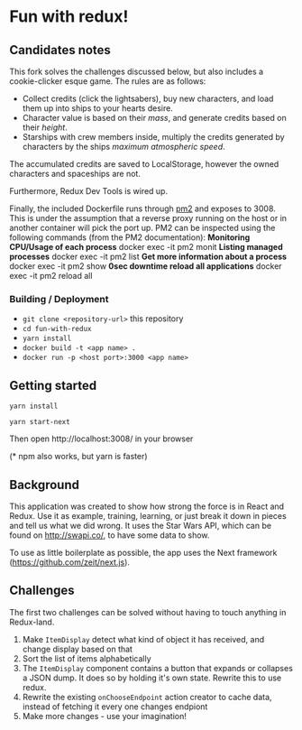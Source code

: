 # Fun with redux!

## Candidates notes

This fork solves the challenges discussed below, but also includes a cookie-clicker esque game. The rules are as follows:

- Collect credits (click the lightsabers), buy new characters, and load them up into ships to your hearts desire.
- Character value is based on their _mass_, and generate credits based on their _height_.
- Starships with crew members inside, multiply the credits generated by characters by the ships _maximum atmospheric speed_.

The accumulated credits are saved to LocalStorage, however the owned characters and spaceships are not.

Furthermore, Redux Dev Tools is wired up.

Finally, the included Dockerfile runs through [pm2](http://pm2.keymetrics.io/) and exposes to 3008. This is under the assumption that a reverse proxy running on the host or in another container will pick the port up.
PM2 can be inspected using the following commands (from the PM2 documentation):
**Monitoring CPU/Usage of each process**
docker exec -it <container-id> pm2 monit
**Listing managed processes**
docker exec -it <container-id> pm2 list
**Get more information about a process**
docker exec -it <container-id> pm2 show
**0sec downtime reload all applications**
docker exec -it <container-id> pm2 reload all

### Building / Deployment

- `git clone <repository-url>` this repository
- `cd fun-with-redux`
- `yarn install`
- `docker build -t <app name> .`
- `docker run -p <host port>:3000 <app name>`

## Getting started

`yarn install`

`yarn start-next`

Then open http://localhost:3008/ in your browser

(\* npm also works, but yarn is faster)

## Background

This application was created to show how strong the force is in React and Redux. Use it as example, training,
learning, or just break it down in pieces and tell us what we did wrong. It uses the Star Wars API, which can be found on http://swapi.co/, to have some data to show.

To use as little boilerplate as possible, the app uses the Next framework (https://github.com/zeit/next.js).

## Challenges

The first two challenges can be solved without having to touch anything in Redux-land.

1. Make `ItemDisplay` detect what kind of object it has received, and change display based on that
2. Sort the list of items alphabetically
3. The `ItemDisplay` component contains a button that expands or collapses a JSON dump. It does so by holding it's own state.
   Rewrite this to use redux.
4. Rewrite the existing `onChooseEndpoint` action creator to cache data, instead of fetching it every one changes endpiont
5. Make more changes - use your imagination!
